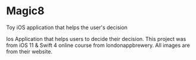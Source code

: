 # Magic8
Toy iOS application that helps the user's decision


Ios Application that helps users to decide their decision. 
This project was from iOS 11 & Swift 4 online course from londonappbrewery.
All images are from their website. 
